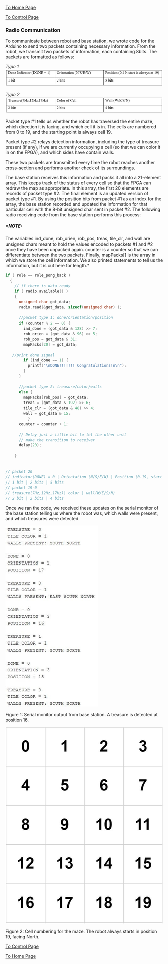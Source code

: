 [To Home Page](../index.md)

[To Control Page](./control.md)

### Radio Communication

To communicate between robot and base station, we wrote code for the Arduino to send two packets containing necessary information. From the robot, we transmit two packets of information, each containing 8bits. The packets are formatted as follows:

*Type 1*
![Packet Type 1](./img/packet1.PNG)

*Type 2*
![Packet Type 2](./img/packet2.PNG)

Packet type #1 tells us whether the robot has traversed the entire maze, which direction it is facing, and which cell it is in. The cells are numbered from 0 to 19, and the starting point is always cell 19. 


Packet type #2 relays detection information, including the type of treasure present (if any), if we are currently occupying a cell (so that we can color it in on the FPGA), and which sides have contain walls. 


These two packets are transmitted every time the robot reaches another cross-section and performs another check of its surroundings. 


The base station receives this information and packs it all into a 21-element array. This keeps track of the status of every cell so that the FPGA can redraw the map as appropriate. In this array, the first 20 elements are records of packet type #2. The final element is an updated version of packet type #1. By using the position bits from packet #1 as an index for the array, the base station recorded and updated the information for that particular cell with the 8-bit unsigned char sent in packet #2. The following radio receiving code from the base station performs this process:


##### *NOTE: 
The variables ind_done, rob_orien, rob_pos, treas, tile_clr, and wall are unsigned chars meant to hold the values encoded to packets #1 and #2 once they have been unpacked again. counter is a counter so that we can differentiate between the two packets. Finally, mapPacks[] is the array in which we store the cell information. We also printed statements to tell us the information, but it is cut here for length.*

```c
if ( role == role_pong_back )
  {
    // if there is data ready
    if ( radio.available() )
    {
      unsigned char got_data;
      radio.read(&got_data, sizeof(unsigned char) );

      //packet type 1: done/orientation/position
      if (counter % 2 == 0) {
        ind_done = (got_data & 128) >> 7;
        rob_orien = (got_data & 96) >> 5;
        rob_pos = got_data & 31;
        mapPacks[20] = got_data;
        
   //print done signal
        if (ind_done == 1) {
          printf("\nDONE!!!!!!! Congratulations!n\n");
        }
      }

      //packet type 2: treasure/color/walls
      else {
        mapPacks[rob_pos] = got_data;
        treas = (got_data & 192) >> 6;
        tile_clr = (got_data & 48) >> 4;
        wall = got_data & 15;
          }
      counter = counter + 1;

      // Delay just a little bit to let the other unit
      // make the transition to receiver
      delay(20);

    }


// packet 20
// indicator(DONE) = 0 | Orientation (N/S/E/W) | Position (0-19, start is always at 19)
// 1 bit | 2 bits | 5 bits
// packet 19-0
// treasure(7Hz,12Hz,17Hz)| color | wall(W/E/S/N)
// 2 bit | 2 bits | 4 bits
```

Once we ran the code, we received these updates on the serial monitor of the base station telling us where the robot was, which walls were present, and which treasures were detected.

![Basestation Console](./img/basestationConsole.jpg) 

Figure 1: Serial monitor output from base station. A treasure is detected at position 16.

![Maze Layout](./img/mazeLayout.jpg)

Figure 2: Cell numbering for the maze. The robot always starts in position 19, facing North.


[To Control Page](./control.md)

[To Home Page](../index.md)